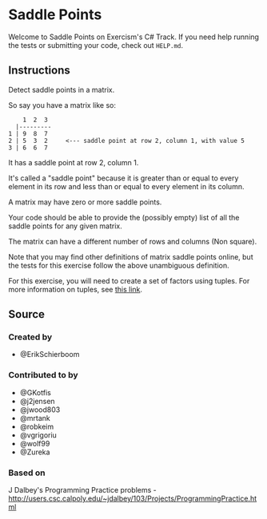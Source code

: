 # Saddle Points

Welcome to Saddle Points on Exercism's C# Track.
If you need help running the tests or submitting your code, check out `HELP.md`.

## Instructions

Detect saddle points in a matrix.

So say you have a matrix like so:

```text
    1  2  3
  |---------
1 | 9  8  7
2 | 5  3  2     <--- saddle point at row 2, column 1, with value 5
3 | 6  6  7
```

It has a saddle point at row 2, column 1.

It's called a "saddle point" because it is greater than or equal to
every element in its row and less than or equal to every element in
its column.

A matrix may have zero or more saddle points.

Your code should be able to provide the (possibly empty) list of all the
saddle points for any given matrix.

The matrix can have a different number of rows and columns (Non square).

Note that you may find other definitions of matrix saddle points online,
but the tests for this exercise follow the above unambiguous definition.

For this exercise, you will need to create a set of factors using tuples.
For more information on tuples, see [this link](https://docs.microsoft.com/en-us/dotnet/api/system.tuple?view=net-6.0).

## Source

### Created by

- @ErikSchierboom

### Contributed to by

- @GKotfis
- @j2jensen
- @jwood803
- @mrtank
- @robkeim
- @vgrigoriu
- @wolf99
- @Zureka

### Based on

J Dalbey's Programming Practice problems - http://users.csc.calpoly.edu/~jdalbey/103/Projects/ProgrammingPractice.html